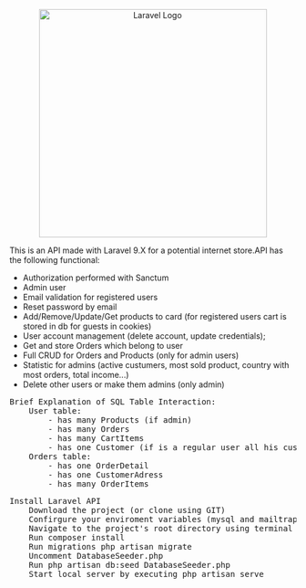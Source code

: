 <p align="center"><a href="https://laravel.com" target="_blank"><img src="https://raw.githubusercontent.com/laravel/art/master/logo-lockup/5%20SVG/2%20CMYK/1%20Full%20Color/laravel-logolockup-cmyk-red.svg" width="400" alt="Laravel Logo"></a></p>


This is an API made with Laravel 9.X for a potential internet store.API has the following functional:
- Authorization performed with Sanctum
- Admin user
- Email validation for registered users
- Reset password by email
- Add/Remove/Update/Get products to card (for registered users cart is stored in db for guests in cookies)
- User account management (delete account, update credentials);
- Get and store Orders which belong to user
- Full CRUD for Orders and Products (only for admin users)
- Statistic for admins (active custumers, most sold product, country with most orders, total income...)
- Delete other users or make them admins (only admin)

<pre>
Brief Explanation of SQL Table Interaction:
    User table:
        - has many Products (if admin)
        - has many Orders
        - has many CartItems
        - has one Customer (if is a regular user all his custumer credentials like first and last name...)
    Orders table:
        - has one OrderDetail
        - has one CustomerAdress
        - has many OrderItems
</pre>

<pre>
Install Laravel API
    Download the project (or clone using GIT)
    Confirgure your enviroment variables (mysql and mailtrap as email server)
    Navigate to the project's root directory using terminal
    Run composer install
    Run migrations php artisan migrate
    Uncomment DatabaseSeeder.php
    Run php artisan db:seed DatabaseSeeder.php
    Start local server by executing php artisan serve
</pre>
    

  
